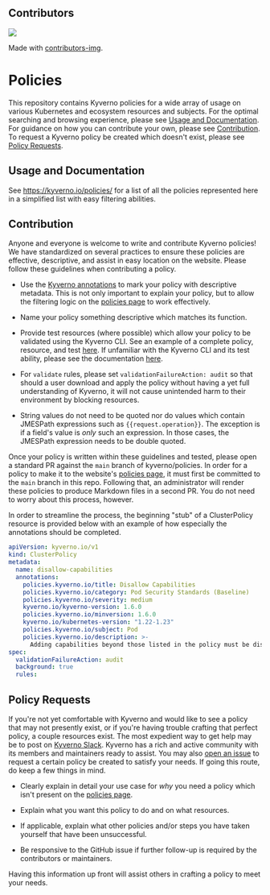 ## Contributors
<a href="https://github.com/kyverno/policies/graphs/contributors">
  <img src="https://contrib.rocks/image?repo=kyverno/policies" />
</a>

Made with [contributors-img](https://contrib.rocks).

# Policies

This repository contains Kyverno policies for a wide array of usage on various Kubernetes and ecosystem resources and subjects. For the optimal searching and browsing experience, please see [Usage and Documentation](#usage-and-documentation). For guidance on how you can contribute your own, please see [Contribution](#contribution). To request a Kyverno policy be created which doesn't exist, please see [Policy Requests](#policy-requests).

## Usage and Documentation

See https://kyverno.io/policies/ for a list of all the policies represented here in a simplified list with easy filtering abilities.

## Contribution

Anyone and everyone is welcome to write and contribute Kyverno policies! We have standardized on several practices to ensure these policies are effective, descriptive, and assist in easy location on the website. Please follow these guidelines when contributing a policy.

* Use the [Kyverno annotations](https://github.com/kyverno/policies/wiki/Kyverno-annotations) to mark your policy with descriptive metadata. This is not only important to explain your policy, but to allow the filtering logic on the [policies page](https://kyverno.io/policies/) to work effectively.

* Name your policy something descriptive which matches its function.

* Provide test resources (where possible) which allow your policy to be validated using the Kyverno CLI. See an example of a complete policy, resource, and test [here](https://github.com/kyverno/policies/tree/main/pod-security/baseline/disallow-adding-capabilities). If unfamiliar with the Kyverno CLI and its test ability, please see the documentation [here](https://kyverno.io/docs/testing-policies/).

* For `validate` rules, please set `validationFailureAction: audit` so that should a user download and apply the policy without having a yet full understanding of Kyverno, it will not cause unintended harm to their environment by blocking resources.

* String values do not need to be quoted nor do values which contain JMESPath expressions such as `{{request.operation}}`. The exception is if a field's value is *only* such an expression. In those cases, the JMESPath expression needs to be double quoted.

Once your policy is written within these guidelines and tested, please open a standard PR against the `main` branch of kyverno/policies. In order for a policy to make it to the website's [policies page](https://kyverno.io/policies/), it must first be committed to the `main` branch in this repo. Following that, an administrator will render these policies to produce Markdown files in a second PR. You do not need to worry about this process, however.

In order to streamline the process, the beginning "stub" of a ClusterPolicy resource is provided below with an example of how especially the annotations should be completed.

```yaml
apiVersion: kyverno.io/v1
kind: ClusterPolicy
metadata:
  name: disallow-capabilities
  annotations:
    policies.kyverno.io/title: Disallow Capabilities
    policies.kyverno.io/category: Pod Security Standards (Baseline)
    policies.kyverno.io/severity: medium
    kyverno.io/kyverno-version: 1.6.0
    policies.kyverno.io/minversion: 1.6.0
    kyverno.io/kubernetes-version: "1.22-1.23"
    policies.kyverno.io/subject: Pod
    policies.kyverno.io/description: >-
      Adding capabilities beyond those listed in the policy must be disallowed.
spec:
  validationFailureAction: audit
  background: true
  rules:
```

## Policy Requests

If you're not yet comfortable with Kyverno and would like to see a policy that may not presently exist, or if you're having trouble crafting that perfect policy, a couple resources exist. The most expedient way to get help may be to post on [Kyverno Slack](https://kyverno.io/community/). Kyverno has a rich and active community with its members and maintainers ready to assist. You may also [open an issue](https://github.com/kyverno/policies/issues) to request a certain policy be created to satisfy your needs. If going this route, do keep a few things in mind.

* Clearly explain in detail your use case for *why* you need a policy which isn't present on the [policies page](https://kyverno.io/policies/).

* Explain what you want this policy to do and on what resources.

* If applicable, explain what other policies and/or steps you have taken yourself that have been unsuccessful.

* Be responsive to the GitHub issue if further follow-up is required by the contributors or maintainers.

Having this information up front will assist others in crafting a policy to meet your needs.

